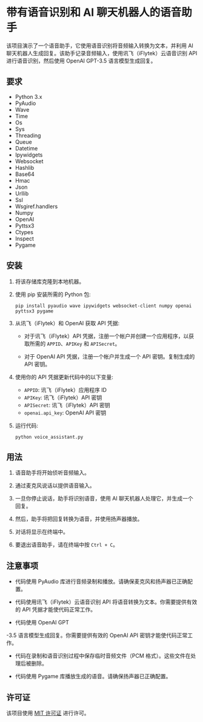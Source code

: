 # 带有语音识别和 AI 聊天机器人的语音助手

该项目演示了一个语音助手，它使用语音识别将音频输入转换为文本，并利用 AI 聊天机器人生成回复。该助手记录音频输入，使用讯飞（iFlytek）云语音识别 API 进行语音识别，然后使用 OpenAI GPT-3.5 语言模型生成回复。

## 要求

- Python 3.x
- PyAudio
- Wave
- Time
- Os
- Sys
- Threading
- Queue
- Datetime
- Ipywidgets
- Websocket
- Hashlib
- Base64
- Hmac
- Json
- Urllib
- Ssl
- Wsgiref.handlers
- Numpy
- OpenAI
- Pyttsx3
- Ctypes
- Inspect
- Pygame

## 安装

1. 将该存储库克隆到本地机器。

2. 使用 pip 安装所需的 Python 包:

   ```shell
   pip install pyaudio wave ipywidgets websocket-client numpy openai pyttsx3 pygame
   ```

3. 从讯飞（iFlytek）和 OpenAI 获取 API 凭据:

   - 对于讯飞（iFlytek）API 凭据，注册一个帐户并创建一个应用程序，以获取所需的 `APPID`、`APIKey` 和 `APISecret`。

   - 对于 OpenAI API 凭据，注册一个帐户并生成一个 API 密钥。复制生成的 API 密钥。

4. 使用你的 API 凭据更新代码中的以下变量:

   - `APPID`: 讯飞（iFlytek）应用程序 ID
   - `APIKey`: 讯飞（iFlytek）API 密钥
   - `APISecret`: 讯飞（iFlytek）API 密钥
   - `openai.api_key`: OpenAI API 密钥

5. 运行代码:

   ```shell
   python voice_assistant.py
   ```

## 用法

1. 语音助手将开始侦听音频输入。

2. 通过麦克风说话以提供语音输入。

3. 一旦你停止说话，助手将识别语音，使用 AI 聊天机器人处理它，并生成一个回复。

4. 然后，助手将把回复转换为语音，并使用扬声器播放。

5. 对话将显示在终端中。

6. 要退出语音助手，请在终端中按 `Ctrl + C`。

## 注意事项

- 代码使用 PyAudio 库进行音频录制和播放。请确保麦克风和扬声器已正确配置。

- 代码使用讯飞（iFlytek）云语音识别 API 将语音转换为文本。你需要提供有效的 API 凭据才能使代码正常工作。

- 代码使用 OpenAI GPT

-3.5 语言模型生成回复。你需要提供有效的 OpenAI API 密钥才能使代码正常工作。

- 代码在录制和语音识别过程中保存临时音频文件（PCM 格式）。这些文件在处理后被删除。

- 代码使用 Pygame 库播放生成的语音。请确保扬声器已正确配置。

## 许可证

该项目使用 [MIT 许可证](LICENSE) 进行许可。